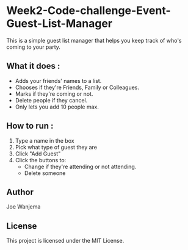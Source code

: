  # Week2-Code-challenge-Event-Guest-List-Manager

This is a simple guest list manager that helps you keep track of who's coming to your party.

 ## What it does :

- Adds your friends' names to a list.
- Chooses if they're Friends, Family or Colleagues.
- Marks if they're coming or not.
- Delete people if they cancel.
- Only lets you add 10 people max.

 ## How to run :

1. Type a name in the box
2. Pick what type of guest they are
3. Click "Add Guest"
4. Click the buttons to:
   - Change if they're attending or not attending.
   - Delete someone
## Author
Joe Wanjema

 ## License
This project is licensed under the MIT License.
